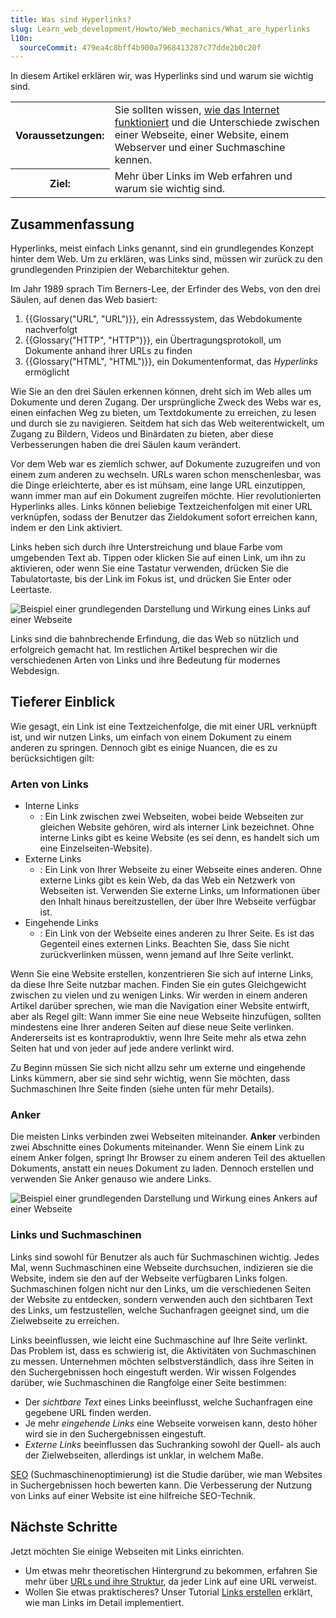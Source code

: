 ```yaml
---
title: Was sind Hyperlinks?
slug: Learn_web_development/Howto/Web_mechanics/What_are_hyperlinks
l10n:
  sourceCommit: 479ea4c8bff4b900a7968413287c77dde2b0c20f
---
```


In diesem Artikel erklären wir, was Hyperlinks sind und warum sie wichtig sind.

<table>
  <tbody>
    <tr>
      <th scope="row">Voraussetzungen:</th>
      <td>
        Sie sollten wissen,
        <a href="/de/docs/Learn_web_development/Howto/Web_mechanics/How_does_the_Internet_work"
          >wie das Internet funktioniert</a
        >
        und die Unterschiede zwischen einer Webseite, einer Website, einem Webserver und einer
        Suchmaschine kennen.
      </td>
    </tr>
    <tr>
      <th scope="row">Ziel:</th>
      <td>Mehr über Links im Web erfahren und warum sie wichtig sind.</td>
    </tr>
  </tbody>
</table>

## Zusammenfassung

Hyperlinks, meist einfach Links genannt, sind ein grundlegendes Konzept hinter dem Web. Um zu erklären, was Links sind, müssen wir zurück zu den grundlegenden Prinzipien der Webarchitektur gehen.

Im Jahr 1989 sprach Tim Berners-Lee, der Erfinder des Webs, von den drei Säulen, auf denen das Web basiert:

1. {{Glossary("URL", "URL")}}, ein Adresssystem, das Webdokumente nachverfolgt
2. {{Glossary("HTTP", "HTTP")}}, ein Übertragungsprotokoll, um Dokumente anhand ihrer URLs zu finden
3. {{Glossary("HTML", "HTML")}}, ein Dokumentenformat, das _Hyperlinks_ ermöglicht

Wie Sie an den drei Säulen erkennen können, dreht sich im Web alles um Dokumente und deren Zugang. Der ursprüngliche Zweck des Webs war es, einen einfachen Weg zu bieten, um Textdokumente zu erreichen, zu lesen und durch sie zu navigieren. Seitdem hat sich das Web weiterentwickelt, um Zugang zu Bildern, Videos und Binärdaten zu bieten, aber diese Verbesserungen haben die drei Säulen kaum verändert.

Vor dem Web war es ziemlich schwer, auf Dokumente zuzugreifen und von einem zum anderen zu wechseln. URLs waren schon menschenlesbar, was die Dinge erleichterte, aber es ist mühsam, eine lange URL einzutippen, wann immer man auf ein Dokument zugreifen möchte. Hier revolutionierten Hyperlinks alles. Links können beliebige Textzeichenfolgen mit einer URL verknüpfen, sodass der Benutzer das Zieldokument sofort erreichen kann, indem er den Link aktiviert.

Links heben sich durch ihre Unterstreichung und blaue Farbe vom umgebenden Text ab. Tippen oder klicken Sie auf einen Link, um ihn zu aktivieren, oder wenn Sie eine Tastatur verwenden, drücken Sie die Tabulatortaste, bis der Link im Fokus ist, und drücken Sie Enter oder Leertaste.

![Beispiel einer grundlegenden Darstellung und Wirkung eines Links auf einer Webseite](link-1.png)

Links sind die bahnbrechende Erfindung, die das Web so nützlich und erfolgreich gemacht hat. Im restlichen Artikel besprechen wir die verschiedenen Arten von Links und ihre Bedeutung für modernes Webdesign.

## Tieferer Einblick

Wie gesagt, ein Link ist eine Textzeichenfolge, die mit einer URL verknüpft ist, und wir nutzen Links, um einfach von einem Dokument zu einem anderen zu springen. Dennoch gibt es einige Nuancen, die es zu berücksichtigen gilt:

### Arten von Links

- Interne Links
  - : Ein Link zwischen zwei Webseiten, wobei beide Webseiten zur gleichen Website gehören, wird als interner Link bezeichnet. Ohne interne Links gibt es keine Website (es sei denn, es handelt sich um eine Einzelseiten-Website).
- Externe Links
  - : Ein Link von Ihrer Webseite zu einer Webseite eines anderen. Ohne externe Links gibt es kein Web, da das Web ein Netzwerk von Webseiten ist. Verwenden Sie externe Links, um Informationen über den Inhalt hinaus bereitzustellen, der über Ihre Webseite verfügbar ist.
- Eingehende Links
  - : Ein Link von der Webseite eines anderen zu Ihrer Seite. Es ist das Gegenteil eines externen Links. Beachten Sie, dass Sie nicht zurückverlinken müssen, wenn jemand auf Ihre Seite verlinkt.

Wenn Sie eine Website erstellen, konzentrieren Sie sich auf interne Links, da diese Ihre Seite nutzbar machen. Finden Sie ein gutes Gleichgewicht zwischen zu vielen und zu wenigen Links. Wir werden in einem anderen Artikel darüber sprechen, wie man die Navigation einer Website entwirft, aber als Regel gilt: Wann immer Sie eine neue Webseite hinzufügen, sollten mindestens eine Ihrer anderen Seiten auf diese neue Seite verlinken. Andererseits ist es kontraproduktiv, wenn Ihre Seite mehr als etwa zehn Seiten hat und von jeder auf jede andere verlinkt wird.

Zu Beginn müssen Sie sich nicht allzu sehr um externe und eingehende Links kümmern, aber sie sind sehr wichtig, wenn Sie möchten, dass Suchmaschinen Ihre Seite finden (siehe unten für mehr Details).

### Anker

Die meisten Links verbinden zwei Webseiten miteinander. **Anker** verbinden zwei Abschnitte eines Dokuments miteinander. Wenn Sie einem Link zu einem Anker folgen, springt Ihr Browser zu einem anderen Teil des aktuellen Dokuments, anstatt ein neues Dokument zu laden. Dennoch erstellen und verwenden Sie Anker genauso wie andere Links.

![Beispiel einer grundlegenden Darstellung und Wirkung eines Ankers auf einer Webseite](link-2.png)

### Links und Suchmaschinen

Links sind sowohl für Benutzer als auch für Suchmaschinen wichtig. Jedes Mal, wenn Suchmaschinen eine Webseite durchsuchen, indizieren sie die Website, indem sie den auf der Webseite verfügbaren Links folgen. Suchmaschinen folgen nicht nur den Links, um die verschiedenen Seiten der Website zu entdecken, sondern verwenden auch den sichtbaren Text des Links, um festzustellen, welche Suchanfragen geeignet sind, um die Zielwebseite zu erreichen.

Links beeinflussen, wie leicht eine Suchmaschine auf Ihre Seite verlinkt. Das Problem ist, dass es schwierig ist, die Aktivitäten von Suchmaschinen zu messen. Unternehmen möchten selbstverständlich, dass ihre Seiten in den Suchergebnissen hoch eingestuft werden. Wir wissen Folgendes darüber, wie Suchmaschinen die Rangfolge einer Seite bestimmen:

- Der _sichtbare Text_ eines Links beeinflusst, welche Suchanfragen eine gegebene URL finden werden.
- Je mehr _eingehende Links_ eine Webseite vorweisen kann, desto höher wird sie in den Suchergebnissen eingestuft.
- _Externe Links_ beeinflussen das Suchranking sowohl der Quell- als auch der Zielwebseiten, allerdings ist unklar, in welchem Maße.

[SEO](https://en.wikipedia.org/wiki/Search_engine_optimization) (Suchmaschinenoptimierung) ist die Studie darüber, wie man Websites in Suchergebnissen hoch bewerten kann. Die Verbesserung der Nutzung von Links auf einer Website ist eine hilfreiche SEO-Technik.

## Nächste Schritte

Jetzt möchten Sie einige Webseiten mit Links einrichten.

- Um etwas mehr theoretischen Hintergrund zu bekommen, erfahren Sie mehr über [URLs und ihre Struktur](/de/docs/Learn_web_development/Howto/Web_mechanics/What_is_a_URL), da jeder Link auf eine URL verweist.
- Wollen Sie etwas praktischeres? Unser Tutorial [Links erstellen](/de/docs/Learn_web_development/Core/Structuring_content/Creating_links) erklärt, wie man Links im Detail implementiert.
